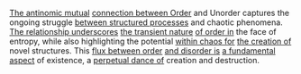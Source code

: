 
[The antinomic mutual](2/2/2/1/_Organic-Inorganic) [connection between Order](1/1/3/2/1/3/1/1/.Order) and Unorder captures the ongoing struggle [between structured processes](3/1/1/2/2/2/1/1/1/2/2/1/.Process) and chaotic phenomena. [The relationship underscores](3/1/1/2/3/2/1/1/2/_Tree-Relation) [the transient nature](3/1/1/2/_Transient-Enduring) [of order in](1/1/3/2/1/3/1/1/.Order) the face of entropy, while also highlighting the potential [within chaos for](3/3/2/2/3/_Chaos-Order) [the creation of](3/3/3/1/.Creation%20Myths) novel structures. This [flux between order](1/3/1/1/1/1/3/2/2/1/_Source-Flux) [and disorder is](3/2/2/_Law-Disorder) [a fundamental aspect](1/1/3/1/1/1/1/3/.Fundamental) of existence, a [perpetual dance of](3/2/1/3/3/1/2/.Dancing) creation and destruction.